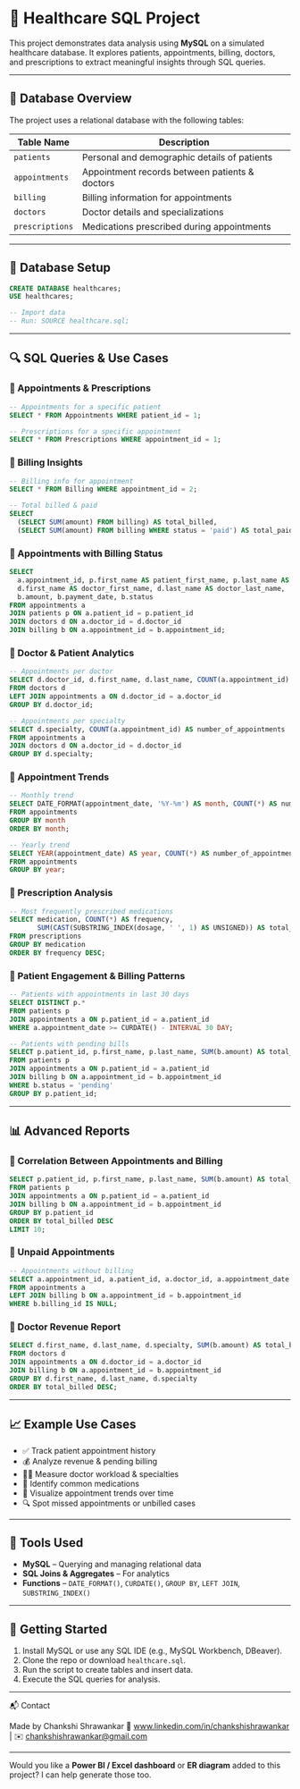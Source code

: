 # 🏥 Healthcare SQL Project

This project demonstrates data analysis using **MySQL** on a simulated healthcare database. It explores patients, appointments, billing, doctors, and prescriptions to extract meaningful insights through SQL queries.

---

## 📁 Database Overview

The project uses a relational database with the following tables:

| Table Name      | Description                                    |
| --------------- | ---------------------------------------------- |
| `patients`      | Personal and demographic details of patients   |
| `appointments`  | Appointment records between patients & doctors |
| `billing`       | Billing information for appointments           |
| `doctors`       | Doctor details and specializations             |
| `prescriptions` | Medications prescribed during appointments     |

---

## 🧱 Database Setup

```sql
CREATE DATABASE healthcares;
USE healthcares;

-- Import data
-- Run: SOURCE healthcare.sql;
```

---

## 🔍 SQL Queries & Use Cases

### 🔹 Appointments & Prescriptions

```sql
-- Appointments for a specific patient
SELECT * FROM Appointments WHERE patient_id = 1;

-- Prescriptions for a specific appointment
SELECT * FROM Prescriptions WHERE appointment_id = 1;
```

### 🔹 Billing Insights

```sql
-- Billing info for appointment
SELECT * FROM Billing WHERE appointment_id = 2;

-- Total billed & paid
SELECT 
  (SELECT SUM(amount) FROM billing) AS total_billed,
  (SELECT SUM(amount) FROM billing WHERE status = 'paid') AS total_paid;
```

### 🔹 Appointments with Billing Status

```sql
SELECT 
  a.appointment_id, p.first_name AS patient_first_name, p.last_name AS patient_last_name,
  d.first_name AS doctor_first_name, d.last_name AS doctor_last_name,
  b.amount, b.payment_date, b.status
FROM appointments a
JOIN patients p ON a.patient_id = p.patient_id
JOIN doctors d ON a.doctor_id = d.doctor_id
JOIN billing b ON a.appointment_id = b.appointment_id;
```

### 🔹 Doctor & Patient Analytics

```sql
-- Appointments per doctor
SELECT d.doctor_id, d.first_name, d.last_name, COUNT(a.appointment_id) AS number_of_appointments
FROM doctors d
LEFT JOIN appointments a ON d.doctor_id = a.doctor_id
GROUP BY d.doctor_id;

-- Appointments per specialty
SELECT d.specialty, COUNT(a.appointment_id) AS number_of_appointments
FROM appointments a
JOIN doctors d ON a.doctor_id = d.doctor_id
GROUP BY d.specialty;
```

### 🔹 Appointment Trends

```sql
-- Monthly trend
SELECT DATE_FORMAT(appointment_date, '%Y-%m') AS month, COUNT(*) AS number_of_appointments
FROM appointments
GROUP BY month
ORDER BY month;

-- Yearly trend
SELECT YEAR(appointment_date) AS year, COUNT(*) AS number_of_appointments
FROM appointments
GROUP BY year;
```

### 🔹 Prescription Analysis

```sql
-- Most frequently prescribed medications
SELECT medication, COUNT(*) AS frequency,
       SUM(CAST(SUBSTRING_INDEX(dosage, ' ', 1) AS UNSIGNED)) AS total_dosage
FROM prescriptions
GROUP BY medication
ORDER BY frequency DESC;
```

### 🔹 Patient Engagement & Billing Patterns

```sql
-- Patients with appointments in last 30 days
SELECT DISTINCT p.*
FROM patients p
JOIN appointments a ON p.patient_id = a.patient_id
WHERE a.appointment_date >= CURDATE() - INTERVAL 30 DAY;

-- Patients with pending bills
SELECT p.patient_id, p.first_name, p.last_name, SUM(b.amount) AS total_unpaid
FROM patients p
JOIN appointments a ON p.patient_id = a.patient_id
JOIN billing b ON a.appointment_id = b.appointment_id
WHERE b.status = 'pending'
GROUP BY p.patient_id;
```

---

## 📊 Advanced Reports

### 🔸 Correlation Between Appointments and Billing

```sql
SELECT p.patient_id, p.first_name, p.last_name, SUM(b.amount) AS total_billed
FROM patients p
JOIN appointments a ON p.patient_id = a.patient_id
JOIN billing b ON a.appointment_id = b.appointment_id
GROUP BY p.patient_id
ORDER BY total_billed DESC
LIMIT 10;
```

### 🔸 Unpaid Appointments

```sql
-- Appointments without billing
SELECT a.appointment_id, a.patient_id, a.doctor_id, a.appointment_date
FROM appointments a
LEFT JOIN billing b ON a.appointment_id = b.appointment_id
WHERE b.billing_id IS NULL;
```

### 🔸 Doctor Revenue Report

```sql
SELECT d.first_name, d.last_name, d.specialty, SUM(b.amount) AS total_billed 
FROM doctors d
JOIN appointments a ON d.doctor_id = a.doctor_id
JOIN billing b ON a.appointment_id = b.appointment_id
GROUP BY d.first_name, d.last_name, d.specialty
ORDER BY total_billed DESC;
```

---

## 📈 Example Use Cases

* ✅ Track patient appointment history
* 💰 Analyze revenue & pending billing
* 🧑‍⚕️ Measure doctor workload & specialties
* 💊 Identify common medications
* 📅 Visualize appointment trends over time
* 🔍 Spot missed appointments or unbilled cases

---

## 🧰 Tools Used

* **MySQL** – Querying and managing relational data
* **SQL Joins & Aggregates** – For analytics
* **Functions** – `DATE_FORMAT()`, `CURDATE()`, `GROUP BY`, `LEFT JOIN`, `SUBSTRING_INDEX()`

---

## 🚀 Getting Started

1. Install MySQL or use any SQL IDE (e.g., MySQL Workbench, DBeaver).
2. Clone the repo or download `healthcare.sql`.
3. Run the script to create tables and insert data.
4. Execute the SQL queries for analysis.

---

📬 Contact

Made by Chankshi Shrawankar 🔗 www.linkedin.com/in/chankshishrawankar | ✉️ chankshishrawankar@gmail.com

---

Would you like a **Power BI / Excel dashboard** or **ER diagram** added to this project? I can help generate those too.
